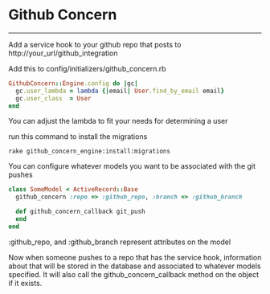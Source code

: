# Github Concern
***
Add a service hook to your github repo that posts to http://your_url/github_integration

Add this to config/initializers/github_concern.rb

```Ruby
GithubConcern::Engine.config do |gc|
  gc.user_lambda = lambda {|email| User.find_by_email email}
  gc.user_class  = User
end
```

You can adjust the lambda to fit your needs for determining a user

run this command to install the migrations

```
rake github_concern_engine:install:migrations
```

You can configure whatever models you want to be associated with the git pushes

```Ruby
class SomeModel < ActiveRecord::Base
  github_concern :repo => :github_repo, :branch => :github_branch

  def github_concern_callback git_push
  end
end
```

:github_repo, and :github_branch represent attributes on the model

Now when someone pushes to a repo that has the service hook, information about that will be stored in the database and associated to whatever models specified. It will also call the github_concern_callback method on the object if it exists.
